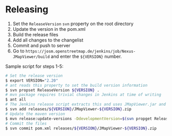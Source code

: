 # Releasing
1. Set the `ReleaseVersion` `svn` property on the root directory
2. Update the version in the pom.xml
3. Build the release files
4. Add all changes to the changelist
5. Commit and push to server
6. Go to `https://josm.openstreetmap.de/jenkins/job/Nexus-JMapViewer/build` and enter the `${VERSION}` number.

Sample script for steps 1-5:
```bash
# Set the release version
$ export VERSION="2.20"
# ant reads this property to set the build version information
$ svn propset ReleaseVersion ${VERSION} .
# mvn package requires trivial changes in Jenkins at time of writing
$ ant all
# The Jenkins release script extracts this and uses JMapViewer.jar and JMapViewer_src.jar
$ svn add releases/${VERSION}/JMapViewer-${VERSION}.zip
# Update the maven version
$ mvn release:update-versions -DdevelopmentVersion=$(svn propget ReleaseVersion .)-SNAPSHOT
# Commit the files
$ svn commit pom.xml releases/${VERSION}/JMapViewer-${VERSION}.zip
```